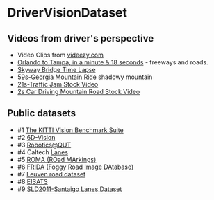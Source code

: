 # DriverVisionDataset

## Videos from driver's perspective

- Video Clips from [videezy.com](https://www.videezy.com)
 - [Orlando to Tampa, in a minute & 18 seconds](https://www.videezy.com/time-lapse/776-orlando-to-tampa-in-a-minute-18-seconds) - freeways and roads.
 - [Skyway Bridge Time Lapse](https://www.videezy.com/time-lapse/1617-skyway-bridge-time-lapse)
 - [59s-Georgia Mountain Ride](https://www.videezy.com/time-lapse/530-georgia-mountain-ride) shadowy mountain
 - [21s-Traffic Jam Stock Video](https://www.videezy.com/travel/1594-traffic-jam-stock-video)
 - [2s Car Driving Mountain Road Stock Video](https://www.videezy.com/transportation/3030-car-driving-mountain-road-stock-video)

## Public datasets

 - #1 [The KITTI Vision Benchmark Suite](http://www.cvlibs.net/datasets/kitti/)
 - #2 [6D-Vision](http://www.6d-vision.com/)
 - #3 [Robotics@QUT](https://wiki.qut.edu.au/display/cyphy/Open+datasets+and+software)
 - #4 Caltech [Lanes](http://vision.caltech.edu/malaa/datasets/caltech-lanes/)
 - #5 [ROMA (ROad MArkings)](http://www.lcpc.fr/english/products/image-databases/article/roma-road-markings-1817)
 - #6 [FRIDA (Foggy Road Image DAtabase)](http://www.lcpc.fr/english/products/image-databases/article/frida-foggy-road-image-database)
 - #7 [Leuven road dataset](http://cms.brookes.ac.uk/research/visiongroup/files/Leuven.zip)
 - #8 [EISATS]()
 - #9 [SLD2011-Santaigo Lanes Dataset](http://ral.ing.puc.cl/datasets/ldw/)
